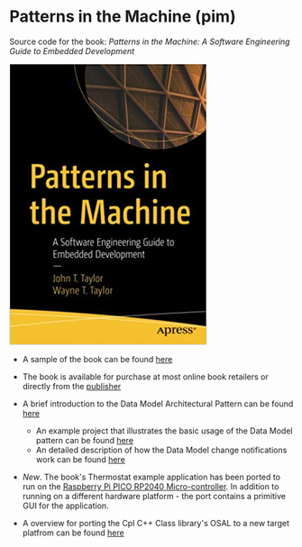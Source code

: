# Patterns in the Machine (pim)
Source code for the book: _Patterns in the Machine: A Software Engineering Guide to Embedded Development_ 

![alt text](https://github.com/johnttaylor/pim/blob/master/top/book-cover.jpg "Book Cover")

- A sample of the book can be found [here](https://www.amazon.com/Patterns-Machine-Software-Engineering-Development-dp-1484264398/dp/1484264398/ref=mt_other?_encoding=UTF8&me=&qid=&asin=B08TGPJX51&revisionId=&format=2&depth=2)

- The book is available for purchase at most online book retailers or directly from the [publisher](https://www.apress.com/us/book/9781484264393)


- A brief introduction to the Data Model Architectural Pattern can be found [here](https://github.com/johnttaylor/pim/blob/master/README-Intro-DataModel.md) 
  - An example project that illustrates the basic usage of the Data Model pattern can be found [here](https://github.com/johnttaylor/pim/blob/master/projects/Examples/DataModel/README.md)
  - An detailed description of how the Data Model change notifications work can be found [here](https://github.com/johnttaylor/pim/blob/master/README-DataModel-ChangeNotifications.md) 

- _New_. The book's Thermostat example application has been ported to run on the
  [Raspberry Pi PICO RP2040 Micro-controller](https://github.com/johnttaylor/pim/blob/master/projects/Storm/Thermostat/Pico/README.md). 
  In addition to running on a different hardware platform - the port contains a 
  primitive GUI for the application.

- A overview for porting the Cpl C++ Class library's OSAL to a new target platfrom
  can be found [here](https://github.com/johnttaylor/pim/blob/master/README-Porting-Cpl-to-new-target.md)
